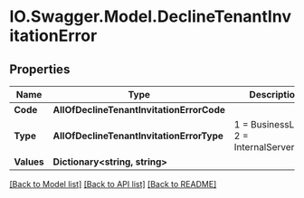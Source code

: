 # IO.Swagger.Model.DeclineTenantInvitationError
## Properties

Name | Type | Description | Notes
------------ | ------------- | ------------- | -------------
**Code** | **AllOfDeclineTenantInvitationErrorCode** |  | [optional] 
**Type** | **AllOfDeclineTenantInvitationErrorType** |   1 &#x3D; BusinessLogic  2 &#x3D; InternalServerError | [optional] 
**Values** | **Dictionary&lt;string, string&gt;** |  | [optional] 

[[Back to Model list]](../README.md#documentation-for-models) [[Back to API list]](../README.md#documentation-for-api-endpoints) [[Back to README]](../README.md)


